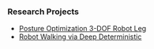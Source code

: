 ### Research Projects

- [Posture Optimization 3-DOF Robot Leg](./Posture%20Optimization%203-DOF%20Robot%20Leg.pdf)
- [Robot Walking via Deep Deterministic](./Robot%20Walking%20via%20Deep%20Deterministic.pdf)
